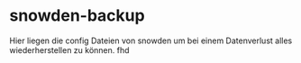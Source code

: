# snowden-backup
Hier liegen die config Dateien von snowden um bei einem Datenverlust alles wiederherstellen zu können.
fhd
